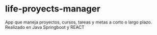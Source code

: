 # life-proyects-manager
App que maneja proyectos, cursos, tareas y metas a corto o largo plazo. Realizado en Java Springboot y REACT
